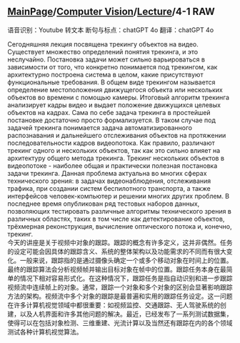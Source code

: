## [MainPage](../../index.md)/[Computer Vision](../README.md)/[Lecture](../Lecture.md)/4-1 RAW

语音识别：Youtube 转文本
断句与标点：chatGPT 4o
翻译：chatGPT 4o

Сегодняшняя лекция посвящена трекингу объектов на видео. Существует множество определений понятия трекинга, и это неслучайно. Постановка задачи может сильно варьироваться в зависимости от того, что конкретно понимается под трекингом, как архитектурно построена система в целом, какие присутствуют функциональные требования. В общем виде трекингом называется определение местоположения движущегося объекта или нескольких объектов во времени с помощью камеры. Итоговый алгоритм трекинга анализирует кадры видео и выдает положение движущихся целевых объектов на кадрах. Сама по себе задача трекинга в простейшей постановке достаточно просто формализуется. В таком случае под задачей трекинга понимается задача автоматизированного распознавания и дальнейшего отслеживания объектов на протяжении последовательности кадров видеопотока. Как правило, различают трекинг одного и нескольких объектов, так как это сильно влияет на архитектуру общего метода трекинга. Трекинг нескольких объектов в видеопотоке - наиболее общая и практически полезная постановка задачи трекинга. Данная проблема актуальна во многих сферах технического зрения: в задачах видеонаблюдения, отслеживания трафика, при создании систем беспилотного транспорта, а также интерфейсов человек-компьютер и решении многих других проблем. В последнее время опубликован ряд тестовых наборов данных, позволяющих тестировать различные алгоритмы технического зрения в различных областях, таких в том числе как детектирование объектов, трёхмерная реконструкция, вычисление оптического потока и, конечно, трекинг.  
今天的讲座是关于视频中对象的跟踪。跟踪的概念有许多定义，这并非偶然。任务的设定可能会因具体的跟踪含义、系统的整体架构以及功能需求的不同而有很大变化。一般来说，跟踪指的是通过摄像头确定一个或多个移动对象在时间上的位置。最终的跟踪算法会分析视频帧并输出目标对象在帧中的位置。跟踪任务本身在最简单的情况下相对容易形式化。在这种情况下，跟踪任务是指自动识别和进一步跟踪视频流中连续帧上的对象。通常，跟踪一个对象和多个对象的区别会显著影响跟踪方法的架构。视频流中多个对象的跟踪是最普遍和实用的跟踪任务设定。这一问题在许多计算机视觉领域中都很重要：如视频监控、交通跟踪、无人驾驶系统的创建，以及人机界面和许多其他问题的解决。最近，已经发布了一系列测试数据集，使得可以在包括对象检测、三维重建、光流计算以及当然还有跟踪在内的各个领域测试各种计算机视觉算法。
